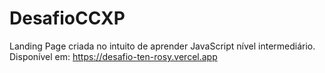 # DesafioCCXP
Landing Page criada no intuito de aprender JavaScript nível intermediário.
Disponível em: https://desafio-ten-rosy.vercel.app
